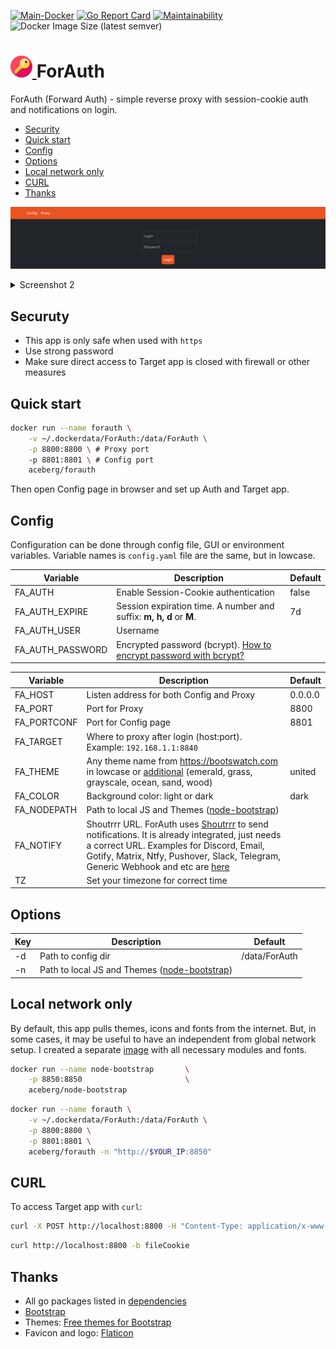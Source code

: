 [![Main-Docker](https://github.com/aceberg/forauth/actions/workflows/main-docker.yml/badge.svg)](https://github.com/aceberg/forauth/actions/workflows/main-docker.yml)
[![Go Report Card](https://goreportcard.com/badge/github.com/aceberg/forauth)](https://goreportcard.com/report/github.com/aceberg/forauth)
[![Maintainability](https://api.codeclimate.com/v1/badges/e8f67994120fc7936aeb/maintainability)](https://codeclimate.com/github/aceberg/ForAuth/maintainability)
![Docker Image Size (latest semver)](https://img.shields.io/docker/image-size/aceberg/forauth)

<h1><a href="https://github.com/aceberg/forauth">
    <img src="https://raw.githubusercontent.com/aceberg/forauth/main/assets/logo.png" width="35" />
</a>ForAuth</h1>

ForAuth (Forward Auth) - simple reverse proxy with session-cookie auth and notifications on login.

- [Security](https://github.com/aceberg/forauth#security)
- [Quick start](https://github.com/aceberg/forauth#quick-start)
- [Config](https://github.com/aceberg/forauth#config)
- [Options](https://github.com/aceberg/forauth#options)
- [Local network only](https://github.com/aceberg/forauth#local-network-only)
- [CURL](https://github.com/aceberg/forauth#curl)
- [Thanks](https://github.com/aceberg/forauth#thanks)

![Screenshot](https://raw.githubusercontent.com/aceberg/forauth/main/assets/Screenshot.png)    
<details>
  <summary>Screenshot 2</summary>

![Screenshot1](https://raw.githubusercontent.com/aceberg/forauth/main/assets/Screenshot1.png)
</details>

## Securuty
- This app is only safe when used with `https`
- Use strong password
- Make sure direct access to Target app is closed with firewall or other measures

## Quick start
```sh
docker run --name forauth \
    -v ~/.dockerdata/ForAuth:/data/ForAuth \
    -p 8800:8800 \ # Proxy port
    -p 8801:8801 \ # Config port
    aceberg/forauth
```
Then open Config page in browser and set up Auth and Target app.

## Config

Configuration can be done through config file, GUI or environment variables. Variable names is `config.yaml` file are the same, but in lowcase.

| Variable  | Description | Default |
| --------  | ----------- | ------- |
| FA_AUTH | Enable Session-Cookie authentication | false |
| FA_AUTH_EXPIRE | Session expiration time. A number and suffix: **m, h, d** or **M**. | 7d |
| FA_AUTH_USER | Username |  |
| FA_AUTH_PASSWORD | Encrypted password (bcrypt). [How to encrypt password with bcrypt?](docs/BCRYPT.md) |  |

| Variable  | Description | Default |
| --------  | ----------- | ------- |
| FA_HOST | Listen address for both Config and Proxy | 0.0.0.0 |
| FA_PORT   | Port for Proxy | 8800 |
| FA_PORTCONF   | Port for Config page | 8801 |
| FA_TARGET   | Where to proxy after login (host:port). Example: `192.168.1.1:8840` |  |
| FA_THEME | Any theme name from https://bootswatch.com in lowcase or [additional](https://github.com/aceberg/aceberg-bootswatch-fork) (emerald, grass, grayscale, ocean, sand, wood)| united |
| FA_COLOR | Background color: light or dark | dark |
| FA_NODEPATH   | Path to local JS and Themes ([node-bootstrap](https://github.com/aceberg/my-dockerfiles/tree/main/node-bootstrap)) |  |
| FA_NOTIFY   | Shoutrrr URL. ForAuth uses [Shoutrrr](https://github.com/containrrr/shoutrrr) to send notifications. It is already integrated, just needs a correct URL. Examples for Discord, Email, Gotify, Matrix, Ntfy, Pushover, Slack, Telegram, Generic Webhook and etc are [here](https://containrrr.dev/shoutrrr/v0.8/services/gotify/) |  |
| TZ | Set your timezone for correct time |  |

## Options

| Key  | Description | Default | 
| --------  | ----------- | ------- | 
| -d | Path to config dir | /data/ForAuth | 
| -n | Path to local JS and Themes ([node-bootstrap](https://github.com/aceberg/my-dockerfiles/tree/main/node-bootstrap)) |  | 

## Local network only
By default, this app pulls themes, icons and fonts from the internet. But, in some cases, it may be useful to have an independent from global network setup. I created a separate [image](https://github.com/aceberg/my-dockerfiles/tree/main/node-bootstrap) with all necessary modules and fonts.    
```sh
docker run --name node-bootstrap       \
    -p 8850:8850                       \
    aceberg/node-bootstrap
```
```sh
docker run --name forauth \
    -v ~/.dockerdata/ForAuth:/data/ForAuth \
    -p 8800:8800 \
    -p 8801:8801 \
    aceberg/forauth -n "http://$YOUR_IP:8850"
```
## CURL
To access Target app with `curl`:

```sh
curl -X POST http://localhost:8800 -H "Content-Type: application/x-www-form-urlencoded" -d "username=user&password=pw" -c fileCookie
```
```sh
curl http://localhost:8800 -b fileCookie
```

## Thanks
- All go packages listed in [dependencies](https://github.com/aceberg/forauth/network/dependencies)
- [Bootstrap](https://getbootstrap.com/)
- Themes: [Free themes for Bootstrap](https://bootswatch.com)
- Favicon and logo: [Flaticon](https://www.flaticon.com/icons/)